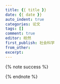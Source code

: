 ```yaml
---
title: {{ title }}
date: {{ date }}
auto_indent: true
categories: 论文
tags: []
comment: true
editor: 皎然
first_publish: 社会科学
from_other:
excerpt:
---
```

{% note success %}

{% endnote %}
